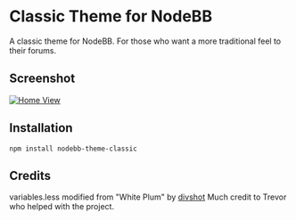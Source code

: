 Classic Theme for NodeBB
=========================

A classic theme for NodeBB. For those who want a more traditional feel to their forums.


## Screenshot


[![Home View](https://i.imgur.com/mn8XP46.jpg)](http://i.imgur.com/qqLrVTO.jpg)


## Installation

    npm install nodebb-theme-classic


## Credits

variables.less modified from "White Plum" by [divshot](https://github.com/divshot/)
Much credit to Trevor who helped with the project.